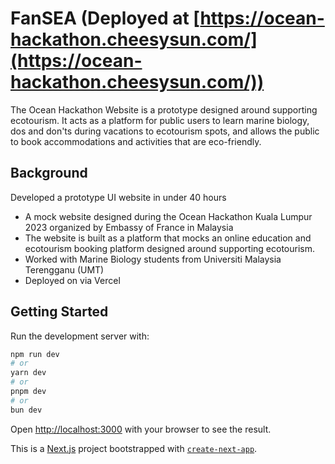 # FanSEA (Deployed at [https://ocean-hackathon.cheesysun.com/](https://ocean-hackathon.cheesysun.com/))
The Ocean Hackathon Website is a prototype designed around supporting ecotourism. It acts as a platform for public users to learn marine biology, dos and don'ts during vacations to ecotourism spots, and allows the public to book accommodations and activities that are eco-friendly.

## Background
Developed a prototype UI website in under 40 hours
- A mock website designed during the Ocean Hackathon Kuala Lumpur 2023 organized by Embassy of France in Malaysia
- The website is built as a platform that mocks an online education and ecotourism booking platform designed around supporting ecotourism. 
- Worked with Marine Biology students from Universiti Malaysia Terengganu (UMT)
- Deployed on via Vercel

## Getting Started
Run the development server with:

```bash
npm run dev
# or
yarn dev
# or
pnpm dev
# or
bun dev
```

Open [http://localhost:3000](http://localhost:3000) with your browser to see the result.

This is a [Next.js](https://nextjs.org/) project bootstrapped with [`create-next-app`](https://github.com/vercel/next.js/tree/canary/packages/create-next-app).

